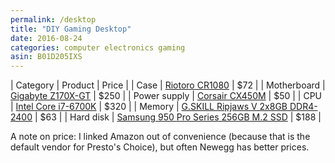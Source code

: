 ```yaml
---
permalink: /desktop
title: "DIY Gaming Desktop"
date: 2016-08-24
categories: computer electronics gaming
asin: B01D205IXS
---
```


| Category     | Product                                                        | Price |
| Case         | [Riotoro CR1080](http://amzn.to/2bhfQDs)                       | $72   |
| Motherboard  | [Gigabyte Z170X-GT](http://amzn.to/2bhg4ua)                    | $250  |
| Power supply | [Corsair CX450M](http://amzn.to/2bGUUa0)                       | $50   |
| CPU          | [Intel Core i7-6700K](http://amzn.to/2bCu6bZ)                  | $320  |
| Memory       | [G.SKILL Ripjaws V 2x8GB DDR4-2400](http://amzn.to/2bGUCj6)    | $63   |
| Hard disk    | [Samsung 950 Pro Series 256GB M.2 SSD](http://amzn.to/2bGVuEt) | $188  |

A note on price: I linked Amazon out of convenience (because that is the
default vendor for Presto's Choice), but often Newegg has better prices.
